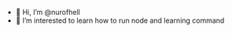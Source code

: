 - 👋 Hi, I’m @nurofhell
- 👀 I’m interested to learn how to run node and learning command

<!---
nurofhell/nurofhell is a ✨ special ✨ repository because its `README.md` (this file) appears on your GitHub profile.
You can click the Preview link to take a look at your changes.
--->
